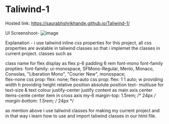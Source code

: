 # Taliwind-1

Hosted link:
https://saurabhshrikhande.github.io/Taliwind-1/

UI Screenshoot-
![image](https://github.com/SaurabhShrikhande/Taliwind-1/assets/142402502/b65fe19f-e212-40b2-b08f-dba409d6c9a1)


Explanation - i use taliwind inline css properties for this project, all css properties are avalable in taliwind classes so that i implemet the classes in current project. 
classes such as

class name            for 
flex            display as flex
p-6             padding 6 rem
font-mono       font-family                                   propties:  font-family: ui-monospace, SFMono-Regular, Menlo, Monaco, Consolas, "Liberation Mono", "Courier New", monospace;  
flex-none      css prop: flex: none;
flex-auto      css prop:	flex: 1 1 auto;
w                providing width 
h                providing height
relative         position
absolute         position
text-            multiuse for text-size & text colour
justify-center   justify content as main axis center
items-cente      center item in cross axis
my-6	           margin-top: 1.5rem; /* 24px */
                  margin-bottom: 1.5rem; /* 24px */


                  
as mention above i use taliwind classes for making my current project and in that way i learn how to use and import taliwind classes in our html file.
